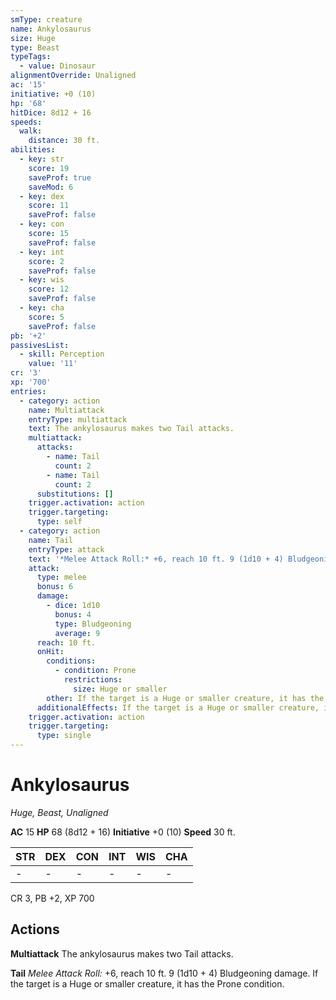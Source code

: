 ```yaml
---
smType: creature
name: Ankylosaurus
size: Huge
type: Beast
typeTags:
  - value: Dinosaur
alignmentOverride: Unaligned
ac: '15'
initiative: +0 (10)
hp: '68'
hitDice: 8d12 + 16
speeds:
  walk:
    distance: 30 ft.
abilities:
  - key: str
    score: 19
    saveProf: true
    saveMod: 6
  - key: dex
    score: 11
    saveProf: false
  - key: con
    score: 15
    saveProf: false
  - key: int
    score: 2
    saveProf: false
  - key: wis
    score: 12
    saveProf: false
  - key: cha
    score: 5
    saveProf: false
pb: '+2'
passivesList:
  - skill: Perception
    value: '11'
cr: '3'
xp: '700'
entries:
  - category: action
    name: Multiattack
    entryType: multiattack
    text: The ankylosaurus makes two Tail attacks.
    multiattack:
      attacks:
        - name: Tail
          count: 2
        - name: Tail
          count: 2
      substitutions: []
    trigger.activation: action
    trigger.targeting:
      type: self
  - category: action
    name: Tail
    entryType: attack
    text: '*Melee Attack Roll:* +6, reach 10 ft. 9 (1d10 + 4) Bludgeoning damage. If the target is a Huge or smaller creature, it has the Prone condition.'
    attack:
      type: melee
      bonus: 6
      damage:
        - dice: 1d10
          bonus: 4
          type: Bludgeoning
          average: 9
      reach: 10 ft.
      onHit:
        conditions:
          - condition: Prone
            restrictions:
              size: Huge or smaller
        other: If the target is a Huge or smaller creature, it has the Prone condition.
      additionalEffects: If the target is a Huge or smaller creature, it has the Prone condition.
    trigger.activation: action
    trigger.targeting:
      type: single
---
```


# Ankylosaurus
*Huge, Beast, Unaligned*

**AC** 15
**HP** 68 (8d12 + 16)
**Initiative** +0 (10)
**Speed** 30 ft.

| STR | DEX | CON | INT | WIS | CHA |
| --- | --- | --- | --- | --- | --- |
| - | - | - | - | - | - |

CR 3, PB +2, XP 700

## Actions

**Multiattack**
The ankylosaurus makes two Tail attacks.

**Tail**
*Melee Attack Roll:* +6, reach 10 ft. 9 (1d10 + 4) Bludgeoning damage. If the target is a Huge or smaller creature, it has the Prone condition.
